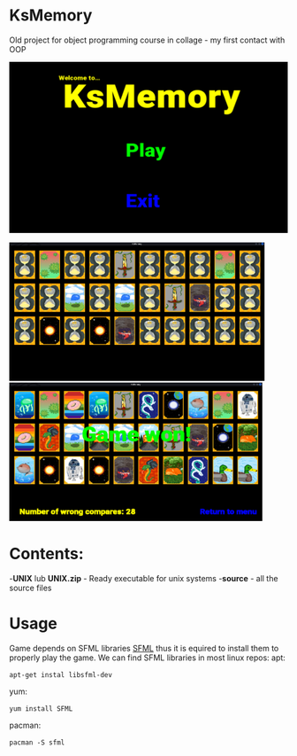 # KsMemory
Old project for object programming course in collage - my first contact with OOP

![main menu](
https://github.com/AR621/KsMemory/blob/master/showcase/main_menu.png?raw=true  "main menu")

<p>
  <img src="https://github.com/AR621/KsMemory/blob/master/showcase/gameplay.png?raw=true" height="250" />
  <img src="https://github.com/AR621/KsMemory/blob/master/showcase/gameover.png?raw=true" height="250" />
</p>


# Contents:
-**UNIX** lub **UNIX.zip** - Ready executable for unix systems
-**source** - all the source files

# Usage
Game depends on SFML libraries [SFML](https://www.sfml-dev.org/index.php) thus it is equired to install them to properly play the game. We can find SFML libraries in most linux repos:
apt:
```
apt-get instal libsfml-dev
```
yum:
```
yum install SFML
```
pacman:
```
pacman -S sfml
```
